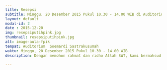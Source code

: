 ```yaml
---
title: Resepsi
subtitle: Minggu, 20 Desember 2015 Pukul 10.30 - 14.00 WIB di Auditorium Soemardi Sastrakusumah, FPIK IPB, Bogor
layout: default
modal-id: 2
date : 2015-12-20
img: resepsiputihpink.jpg
thumbnail: resepsiputihpink.jpg
alt: image-aula-fpik
tempat: Auditorium  Soemardi Sastrakusumah 
waktu: Minggu, 20 Desember 2015 Pukul 10.30 - 14.00 WIB
description: Dengan memohon rahmat dan ridho Allah SWT, kami bermaksud menyelenggarakan resepsi pernikahan putra-putri kami yang Insyaa Allah akan diselenggarakan pada hari <br/> Minggu, 20 Desember 2015 Pukul 10.30 s/d 14.00 WIB di Auditorium  Soemardi Sastrakusumah  Jl. Lingkar Akademik Fakultas Perikanan dan Ilmu Kelautan (FPIK) Kampus IPB Darmaga Bogor. Kesan yang mendalam akan terukir dihati kami, apabila Bapak/Ibu/Saudara/i berkenan hadir untuk memberikan do’a restu kepada kedua mempelai.

---
```

